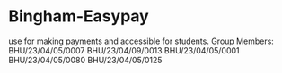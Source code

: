 # Bingham-Easypay
use for making payments and accessible for students.
Group Members: BHU/23/04/05/0007
               BHU/23/04/09/0013
               BHU/23/04/05/0001
               BHU/23/04/05/0080
               BHU/23/04/05/0125
